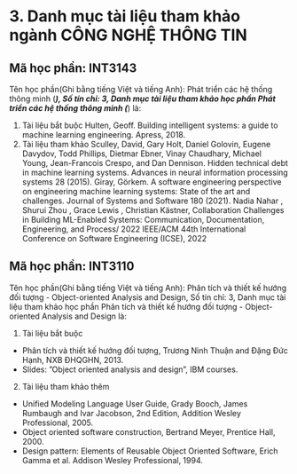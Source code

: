 # 3. Danh mục tài liệu tham khảo ngành CÔNG NGHỆ THÔNG TIN
## Mã học phần: INT3143
Tên học phần(Ghi bằng tiếng Việt và tiếng Anh): Phát triển các hệ thống thông minh (***), Số tín chỉ: 3, Danh mục tài liệu tham khảo học phần Phát triển các hệ thống thông minh (***) là:
1. Tài liệu bắt buộc
Hulten, Geoff. Building intelligent systems: a guide to machine learning engineering. Apress, 2018.
2. Tài liệu tham khảo
Sculley, David, Gary Holt, Daniel Golovin, Eugene Davydov, Todd Phillips, Dietmar Ebner, Vinay Chaudhary, Michael Young, Jean-Francois Crespo, and Dan Dennison. Hidden technical debt in machine learning systems. Advances in neural information processing systems 28 (2015).
Giray, Görkem. A software engineering perspective on engineering machine learning systems: State of the art and challenges. Journal of Systems and Software 180 (2021).
Nadia Nahar , Shurui Zhou , Grace Lewis , Christian Kästner, Collaboration Challenges in Building ML-Enabled Systems: Communication, Documentation, Engineering, and Process/ 2022 IEEE/ACM 44th International Conference on Software Engineering (ICSE), 2022
## Mã học phần: INT3110
Tên học phần(Ghi bằng tiếng Việt và tiếng Anh): Phân tích và thiết kế hướng đối tượng - Object-oriented Analysis and Design, Số tín chỉ: 3, Danh mục tài liệu tham khảo học phần Phân tích và thiết kế hướng đối tượng - Object-oriented Analysis and Design là:
1. Tài liệu bắt buộc
- Phân tích và thiết kế hướng đối tượng, Trương Ninh Thuận and Đặng Đức Hạnh, NXB ĐHQGHN, 2013.
- Slides: ”Object oriented analysis and design”, IBM courses.
2. Tài liệu tham khảo thêm
- Unified Modeling Language User Guide, Grady Booch, James Rumbaugh and Ivar Jacobson, 2nd Edition, Addition Wesley Professional, 2005.
- Object oriented software construction, Bertrand Meyer, Prentice Hall, 2000.
- Design pattern: Elements of Reusable Object Oriented Software, Erich Gamma et al. Addison Wesley Professional, 1994.
